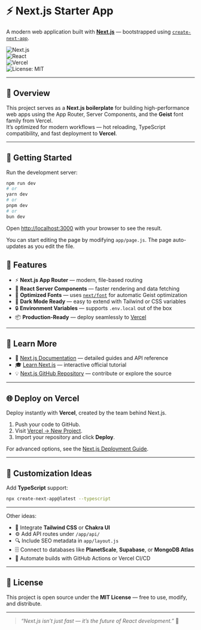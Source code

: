 # ⚡ Next.js Starter App

A modern web application built with **[Next.js](https://nextjs.org)** — bootstrapped using [`create-next-app`](https://github.com/vercel/next.js/tree/canary/packages/create-next-app).

![Next.js](https://img.shields.io/badge/Next.js-14-black?logo=next.js)  
![React](https://img.shields.io/badge/React-18-61DAFB?logo=react)  
![Vercel](https://img.shields.io/badge/Deployed%20on-Vercel-black?logo=vercel)  
![License: MIT](https://img.shields.io/badge/License-MIT-yellow.svg)

---

## 🧭 Overview

This project serves as a **Next.js boilerplate** for building high-performance web apps using the App Router, Server Components, and the **Geist** font family from Vercel.  
It’s optimized for modern workflows — hot reloading, TypeScript compatibility, and fast deployment to **Vercel**.

---

## 🚀 Getting Started

Run the development server:

```bash
npm run dev
# or
yarn dev
# or
pnpm dev
# or
bun dev
```

Open [http://localhost:3000](http://localhost:3000) with your browser to see the result.

You can start editing the page by modifying `app/page.js`. The page auto-updates as you edit the file.

## 🧩 Features

- ⚡ **Next.js App Router** — modern, file-based routing  
- 🧠 **React Server Components** — faster rendering and data fetching  
- 🧱 **Optimized Fonts** — uses [`next/font`](https://nextjs.org/docs/app/building-your-application/optimizing/fonts) for automatic Geist optimization  
- 🌙 **Dark Mode Ready** — easy to extend with Tailwind or CSS variables  
- 🔒 **Environment Variables** — supports `.env.local` out of the box  
- 📦 **Production-Ready** — deploy seamlessly to [Vercel](https://vercel.com)

---

## 🧠 Learn More

- 📘 [Next.js Documentation](https://nextjs.org/docs) — detailed guides and API reference  
- 🎓 [Learn Next.js](https://nextjs.org/learn) — interactive official tutorial  
- 💡 [Next.js GitHub Repository](https://github.com/vercel/next.js) — contribute or explore the source  

---

## 🌐 Deploy on Vercel

Deploy instantly with **Vercel**, created by the team behind Next.js.

1. Push your code to GitHub.  
2. Visit [Vercel → New Project](https://vercel.com/new?utm_medium=default-template&filter=next.js&utm_source=create-next-app&utm_campaign=create-next-app-readme).  
3. Import your repository and click **Deploy**.  

For advanced options, see the [Next.js Deployment Guide](https://nextjs.org/docs/app/building-your-application/deploying).

---

## 🧰 Customization Ideas

Add **TypeScript** support:

```bash
npx create-next-app@latest --typescript
```

---

Other ideas:

- 🎨 Integrate **Tailwind CSS** or **Chakra UI**  
- ⚙️ Add API routes under `/app/api/`  
- 🔍 Include SEO metadata in `app/layout.js`  
- 🗄️ Connect to databases like **PlanetScale**, **Supabase**, or **MongoDB Atlas**  
- 🚀 Automate builds with GitHub Actions or Vercel CI/CD  

---

## 🪪 License

This project is open source under the **MIT License** — free to use, modify, and distribute.

---

> *“Next.js isn’t just fast — it’s the future of React development.”* 🚀
